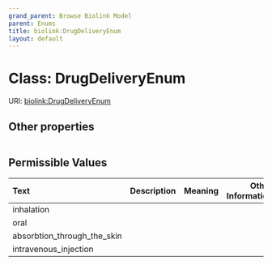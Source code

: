 ```yaml
---
grand_parent: Browse Biolink Model
parent: Enums
title: biolink:DrugDeliveryEnum
layout: default
---
```


# Class: DrugDeliveryEnum




URI: [biolink:DrugDeliveryEnum](https://w3id.org/biolink/vocab/DrugDeliveryEnum)


## Other properties

|  |  |  |
| --- | --- | --- |

## Permissible Values

| Text | Description | Meaning | Other Information |
| :--- | :---: | :---: | ---: |
| inhalation |  |  |  |
| oral |  |  |  |
| absorbtion_through_the_skin |  |  |  |
| intravenous_injection |  |  |  |

